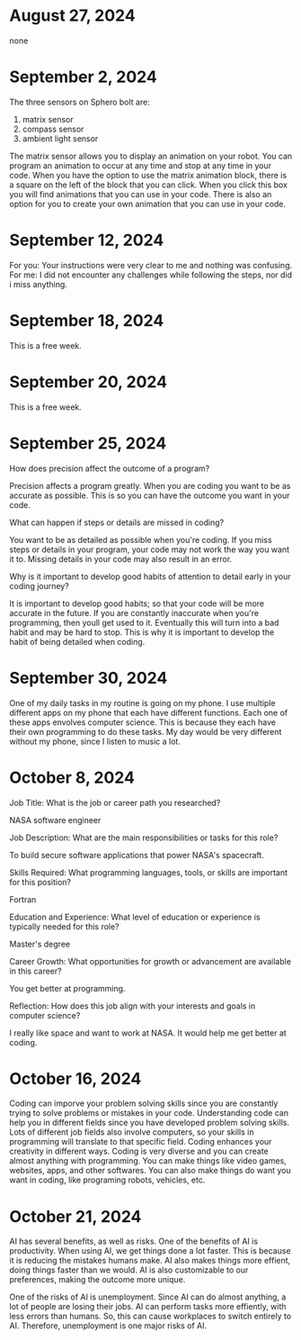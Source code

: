 # August 27, 2024
none
# September 2, 2024
The three sensors on Sphero bolt are:
1. matrix sensor
2. compass sensor
3. ambient light sensor
   
The matrix sensor allows you to display an animation on your robot. You can program an animation to occur at any time and stop at any time in your code.
When you have the option to use the matrix animation block, there is a square on the left of the block that you can click. When you click this box you will find
animations that you can use in your code. There is also an option for you to create your own animation that you can use in your code.
# September 12, 2024
For you: Your instructions were very clear to me and nothing was confusing.
For me: I did not encounter any challenges while following the steps, nor did i miss anything.
# September 18, 2024
This is a free week.
# September 20, 2024
This is a free week.
# September 25, 2024
How does precision affect the outcome of a program?

Precision affects a program greatly. When you are coding you want to be as accurate as possible. This is so you can have the outcome you want in your code.

What can happen if steps or details are missed in coding?

You want to be as detailed as possible when you're coding. If you miss steps or details in your program, your code may not work the way you want it to. Missing details in your code may also result in an error.

Why is it important to develop good habits of attention to detail early in your coding journey?

It is important to develop good habits; so that your code will be more accurate in the future. If you are constantly inaccurate when you're programming, then youll get used to it. Eventually this will turn into a bad habit and may be hard to stop. This is why it is important to develop the habit of being detailed when coding.
# September 30, 2024
One of my daily tasks in my routine is going on my phone. I use multiple different apps on my phone that each have different functions. Each one of these apps envolves computer science. This is because they each have their own programming to do these tasks. My day would be very different without my phone, since I listen to music a lot.
# October 8, 2024
Job Title: What is the job or career path you researched?

NASA software engineer

Job Description: What are the main responsibilities or tasks for this role?

To build secure software applications that power NASA's spacecraft.

Skills Required: What programming languages, tools, or skills are important for this position?

Fortran

Education and Experience: What level of education or experience is typically needed for this role?

Master's degree

Career Growth: What opportunities for growth or advancement are available in this career?

You get better at programming.

Reflection: How does this job align with your interests and goals in computer science?

I really like space and want to work at NASA. It would help me get better at coding.
# October 16, 2024
Coding can imporve your problem solving skills since you are constantly trying to solve problems or mistakes in your code.
Understanding code can help you in different fields since you have developed problem solving skills. Lots of different job fields also involve computers, so your skills in programming will translate to that specific field.
Coding enhances your creativity in different ways. Coding is very diverse and you can create almost anything with programming. You can make things like video games, websites, apps, and other softwares. You can also make things do want you want in coding, like programing robots, vehicles, etc.
# October 21, 2024
AI has several benefits, as well as risks.
One of the benefits of AI is productivity. When using AI, we get things done a lot faster. This is because it is reducing the mistakes humans make. AI also makes things more effient, doing things faster than we would. AI is also customizable to our preferences, making the outcome more unique.

One of the risks of AI is unemployment. Since AI can do almost anything, a lot of people are losing their jobs. AI can perform tasks more effiently, with less errors than humans. So, this can cause workplaces to switch entirely to AI. Therefore, unemployment is one major risks of AI.  
